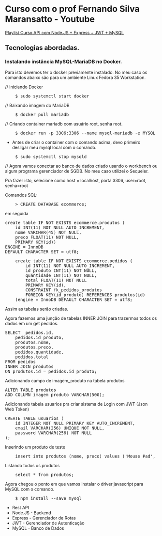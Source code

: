 <h1>Curso com o prof Fernando Silva Maransatto - Youtube</h1>

<a target='_blank' href='https://www.youtube.com/watch?v=642J5YzLXDk&list=PLWgD0gfm500EMEDPyb3Orb28i7HK5_DkR&index=1'>Playlist Curso API com Node.JS + Express + JWT + MySQL</a>

<h2>Tecnologias abordadas.</h2>

<h3>Instalando instância MySQL-MariaDB no Docker.</h3>

<p>Para isto devemos ter o docker previamente instalado. No meu caso os comandos abaixo são para um ambiente Linux Fedora 35 Workstation.</p>

// Iniciando Docker

<pre>
    $ sudo systemctl start docker
</pre>

// Baixando imagem do MariaDB

<pre>
    $ docker pull mariadb
</pre>

// Criando container mariadb com usuário root, senha root.

<pre>
    $ docker run -p 3306:3306 --name mysql-mariadb -e MYSQL_ROOT_PASSWORD=root -d mariadb
</pre>

- Antes de criar o container com o comando acima, devo primeiro desligar meu mysql local com o comando.

<pre>
    $ sudo systemctl stop mysqld
</pre>

// Agora vamos conectar ao banco de dados criado usando o workbench ou algum programa gerenciador de SGDB. No meu caso utilizei o Sequeler.

Pra fazer isto, selecione como host = localhost, porta 3306, user=root, senha=root

Comandos SQL:

<pre>
    > CREATE DATABASE ecommerce;
</pre>


em seguida

<pre>
create table IF NOT EXISTS ecommerce.produtos (
	id INT(11) NOT NULL AUTO_INCREMENT,
	nome VARCHAR(45) NOT NULL,
	preco FLOAT(11) NOT NULL,
	PRIMARY KEY(id))
ENGINE = InnoDB 
DEFAULT CHARACTER SET = utf8;
</pre>
<pre>
    create table IF NOT EXISTS ecommerce.pedidos (
    	id INT(11) NOT NULL AUTO_INCREMENT,
    	id_produto INT(11) NOT NULL,
    	quantidade INT(11) NOT NULL,
        total FLOAT(11) NOT NULL
    	PRIMARY KEY(id),
    	CONSTRAINT fk_pedidos_produtos
    	FOREIGN KEY(id_produto) REFERENCES produtos(id)
    )engine = InnoDB DEFAULT CHARACTER SET = utf8;
</pre>
Assim as tabelas serão criadas.


Agora fazemos uma junção de tabelas INNER JOIN para trazermos todos os dados 
em um get pedidos.
<pre>
SELECT 	pedidos.id,
	pedidos.id_produto,
	produtos.nome,
	produtos.preco,
	pedidos.quantidade,
	pedidos.total
FROM pedidos
INNER JOIN produtos
ON produtos.id = pedidos.id_produto;
</pre>

Adicionando campo de imagem_produto na tabela produtos
<pre>
ALTER TABLE produtos
ADD COLUMN imagem_produto VARCHAR(500);
</pre>

Adicionando tabela usuarios pra criar sistema de Login com JWT (Json Web Token)

<pre>
CREATE TABLE usuarios (
    id INTEGER NOT NULL PRIMARY KEY AUTO_INCREMENT,
    email VARCHAR(256) UNIQUE NOT NULL,
    password VARCHAR(256) NOT NULL
);
</pre>

Inserindo um produto de teste

<pre>
    insert into produtos (nome, preco) values ('Mouse Pad', 19.90);
</pre>

Listando todos os produtos

<pre>
    select * from produtos;
</pre>

Agora chegou o ponto em que vamos instalar o driver javascript para MySQL com o comando.

<pre>
    $ npm install --save mysql 
</pre>



<ul>
    <li>Rest API</li>
    <li>Node.JS - Backend</li>
    <li>Express - Gerenciador de Rotas</li>
    <li>JWT - Gerenciador de Autenticação</li>
    <li>MySQL - Banco de Dados</li>
</ul>
